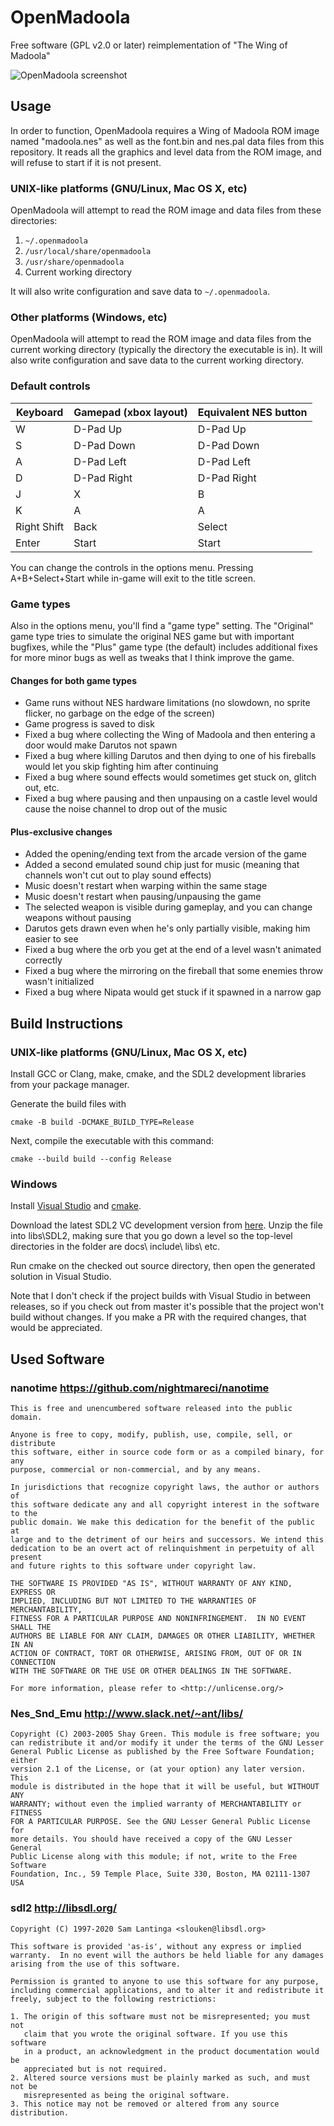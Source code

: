 # OpenMadoola

Free software (GPL v2.0 or later) reimplementation of "The Wing of Madoola"

![OpenMadoola screenshot](screenshot.png)

## Usage

In order to function, OpenMadoola requires a Wing of Madoola ROM image named "madoola.nes" as well as the font.bin and nes.pal data files from this repository. It reads all the graphics and level data from the ROM image, and will refuse to start if it is not present.

### UNIX-like platforms (GNU/Linux, Mac OS X, etc)

OpenMadoola will attempt to read the ROM image and data files from these directories:

1. `~/.openmadoola`
2. `/usr/local/share/openmadoola`
3. `/usr/share/openmadoola`
4. Current working directory

It will also write configuration and save data to `~/.openmadoola`.

### Other platforms (Windows, etc)

OpenMadoola will attempt to read the ROM image and data files from the current working directory (typically the directory the executable is in). It will also write configuration and save data to the current working directory.

### Default controls

Keyboard | Gamepad (xbox layout) | Equivalent NES button
-------- | --------------------- | ---------------------
W | D-Pad Up | D-Pad Up
S | D-Pad Down | D-Pad Down
A | D-Pad Left | D-Pad Left
D | D-Pad Right | D-Pad Right
J | X | B
K | A | A
Right Shift | Back | Select
Enter | Start | Start

You can change the controls in the options menu. Pressing A+B+Select+Start while in-game will exit to the title screen.

### Game types

Also in the options menu, you'll find a "game type" setting. The "Original" game type tries to simulate the original NES game but with important bugfixes, while the "Plus" game type (the default) includes additional fixes for more minor bugs as well as tweaks that I think improve the game.

#### Changes for both game types
- Game runs without NES hardware limitations (no slowdown, no sprite flicker, no garbage on the edge of the screen)
- Game progress is saved to disk
- Fixed a bug where collecting the Wing of Madoola and then entering a door would make Darutos not spawn
- Fixed a bug where killing Darutos and then dying to one of his fireballs would let you skip fighting him after continuing
- Fixed a bug where sound effects would sometimes get stuck on, glitch out, etc.
- Fixed a bug where pausing and then unpausing on a castle level would cause the noise channel to drop out of the music

#### Plus-exclusive changes
- Added the opening/ending text from the arcade version of the game
- Added a second emulated sound chip just for music (meaning that channels won't cut out to play sound effects)
- Music doesn't restart when warping within the same stage
- Music doesn't restart when pausing/unpausing the game
- The selected weapon is visible during gameplay, and you can change weapons without pausing
- Darutos gets drawn even when he's only partially visible, making him easier to see
- Fixed a bug where the orb you get at the end of a level wasn't animated correctly
- Fixed a bug where the mirroring on the fireball that some enemies throw wasn't initialized
- Fixed a bug where Nipata would get stuck if it spawned in a narrow gap

## Build Instructions

### UNIX-like platforms (GNU/Linux, Mac OS X, etc)

Install GCC or Clang, make, cmake, and the SDL2 development libraries from your package manager.

Generate the build files with
```
cmake -B build -DCMAKE_BUILD_TYPE=Release
```

Next, compile the executable with this command:
```
cmake --build build --config Release
```

### Windows

Install [Visual Studio](https://visualstudio.microsoft.com/downloads/) and [cmake](https://cmake.org/download/).

Download the latest SDL2 VC development version from [here](https://github.com/libsdl-org/SDL/releases). Unzip the file into libs\\SDL2, making sure that you go down a level so the top-level directories in the folder are docs\\ include\\ libs\\ etc.

Run cmake on the checked out source directory, then open the generated solution in Visual Studio.

Note that I don't check if the project builds with Visual Studio in between releases, so if you check out from master it's possible that the project won't build without changes. If you make a PR with the required changes, that would be appreciated.


## Used Software

### nanotime https://github.com/nightmareci/nanotime
```
This is free and unencumbered software released into the public domain.

Anyone is free to copy, modify, publish, use, compile, sell, or distribute
this software, either in source code form or as a compiled binary, for any
purpose, commercial or non-commercial, and by any means.

In jurisdictions that recognize copyright laws, the author or authors of
this software dedicate any and all copyright interest in the software to the
public domain. We make this dedication for the benefit of the public at
large and to the detriment of our heirs and successors. We intend this
dedication to be an overt act of relinquishment in perpetuity of all present
and future rights to this software under copyright law.

THE SOFTWARE IS PROVIDED "AS IS", WITHOUT WARRANTY OF ANY KIND, EXPRESS OR
IMPLIED, INCLUDING BUT NOT LIMITED TO THE WARRANTIES OF MERCHANTABILITY,
FITNESS FOR A PARTICULAR PURPOSE AND NONINFRINGEMENT.  IN NO EVENT SHALL THE
AUTHORS BE LIABLE FOR ANY CLAIM, DAMAGES OR OTHER LIABILITY, WHETHER IN AN
ACTION OF CONTRACT, TORT OR OTHERWISE, ARISING FROM, OUT OF OR IN CONNECTION
WITH THE SOFTWARE OR THE USE OR OTHER DEALINGS IN THE SOFTWARE.

For more information, please refer to <http://unlicense.org/>
```

### Nes_Snd_Emu http://www.slack.net/~ant/libs/
```
Copyright (C) 2003-2005 Shay Green. This module is free software; you
can redistribute it and/or modify it under the terms of the GNU Lesser
General Public License as published by the Free Software Foundation; either
version 2.1 of the License, or (at your option) any later version. This
module is distributed in the hope that it will be useful, but WITHOUT ANY
WARRANTY; without even the implied warranty of MERCHANTABILITY or FITNESS
FOR A PARTICULAR PURPOSE. See the GNU Lesser General Public License for
more details. You should have received a copy of the GNU Lesser General
Public License along with this module; if not, write to the Free Software
Foundation, Inc., 59 Temple Place, Suite 330, Boston, MA 02111-1307 USA
```

### sdl2 http://libsdl.org/
```
Copyright (C) 1997-2020 Sam Lantinga <slouken@libsdl.org>
  
This software is provided 'as-is', without any express or implied
warranty.  In no event will the authors be held liable for any damages
arising from the use of this software.

Permission is granted to anyone to use this software for any purpose,
including commercial applications, and to alter it and redistribute it
freely, subject to the following restrictions:
  
1. The origin of this software must not be misrepresented; you must not
   claim that you wrote the original software. If you use this software
   in a product, an acknowledgment in the product documentation would be
   appreciated but is not required. 
2. Altered source versions must be plainly marked as such, and must not be
   misrepresented as being the original software.
3. This notice may not be removed or altered from any source distribution.
```
